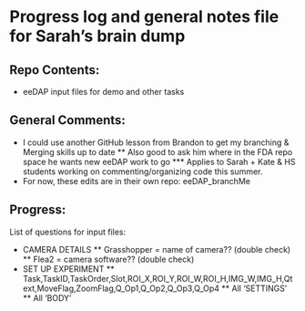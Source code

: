 # Progress log and general notes file for Sarah’s brain dump

## Repo Contents:
* eeDAP input files for demo and other tasks


## General Comments:
* I could use another GitHub lesson from Brandon to get my branching & Merging skills up to date
** Also good to ask him where in the FDA repo space he wants new eeDAP work to go
*** Applies to Sarah + Kate & HS students working on commenting/organizing code this summer.
* For now, these edits are in their own repo: eeDAP_branchMe




## Progress:

List of questions for input files:
* CAMERA DETAILS
** Grasshopper = name of camera?? (double check)
** Flea2 = camera software?? (double check)
* SET UP EXPERIMENT
** Task,TaskID,TaskOrder,Slot,ROI_X,ROI_Y,ROI_W,ROI_H,IMG_W,IMG_H,Qtext,MoveFlag,ZoomFlag,Q_Op1,Q_Op2,Q_Op3,Q_Op4
** All ‘SETTINGS’
** All ‘BODY’
